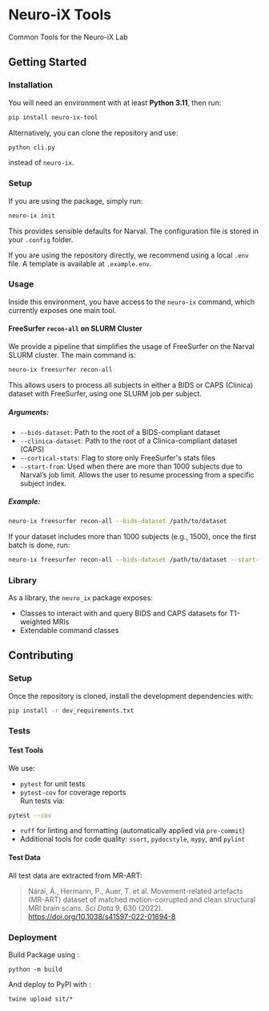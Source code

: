 # Neuro-iX Tools  
Common Tools for the Neuro-iX Lab

## Getting Started

### Installation

You will need an environment with at least **Python 3.11**, then run:

```bash
pip install neuro-ix-tool
```

Alternatively, you can clone the repository and use:

```bash
python cli.py
```

instead of `neuro-ix`.

### Setup

If you are using the package, simply run:

```bash
neuro-ix init
```

This provides sensible defaults for Narval. The configuration file is stored in your `.config` folder.

If you are using the repository directly, we recommend using a local `.env` file. A template is available at `.example.env`.

### Usage

Inside this environment, you have access to the `neuro-ix` command, which currently exposes one main tool.

#### FreeSurfer `recon-all` on SLURM Cluster

We provide a pipeline that simplifies the usage of FreeSurfer on the Narval SLURM cluster. The main command is:

```bash
neuro-ix freesurfer recon-all
```

This allows users to process all subjects in either a BIDS or CAPS (Clinica) dataset with FreeSurfer, using one SLURM job per subject.

##### Arguments:

- `--bids-dataset`: Path to the root of a BIDS-compliant dataset
- `--clinica-dataset`: Path to the root of a Clinica-compliant dataset (CAPS)
- `--cortical-stats`: Flag to store only FreeSurfer's stats files
- `--start-from`: Used when there are more than 1000 subjects due to Narval’s job limit. Allows the user to resume processing from a specific subject index.

##### Example:

```bash
neuro-ix freesurfer recon-all --bids-dataset /path/to/dataset
```

If your dataset includes more than 1000 subjects (e.g., 1500), once the first batch is done, run:

```bash
neuro-ix freesurfer recon-all --bids-dataset /path/to/dataset --start-from 1000
```

### Library

As a library, the `neuro_ix` package exposes:

- Classes to interact with and query BIDS and CAPS datasets for T1-weighted MRIs
- Extendable command classes

## Contributing

### Setup

Once the repository is cloned, install the development dependencies with:

```bash
pip install -r dev_requirements.txt
```

### Tests

#### Test Tools

We use:

- `pytest` for unit tests
- `pytest-cov` for coverage reports  
Run tests via:

```bash
pytest --cov
```

- `ruff` for linting and formatting (automatically applied via `pre-commit`)
- Additional tools for code quality: `ssort`, `pydocstyle`, `mypy`, and `pylint`

#### Test Data

All test data are extracted from MR-ART:

> Nárai, Á., Hermann, P., Auer, T. et al. Movement-related artefacts (MR-ART) dataset of matched motion-corrupted and clean structural MRI brain scans. *Sci Data* 9, 630 (2022). https://doi.org/10.1038/s41597-022-01694-8

### Deployment

Build Package using :

```
python -m build
```

And deploy to PyPI with :

```
twine upload sit/*
```
